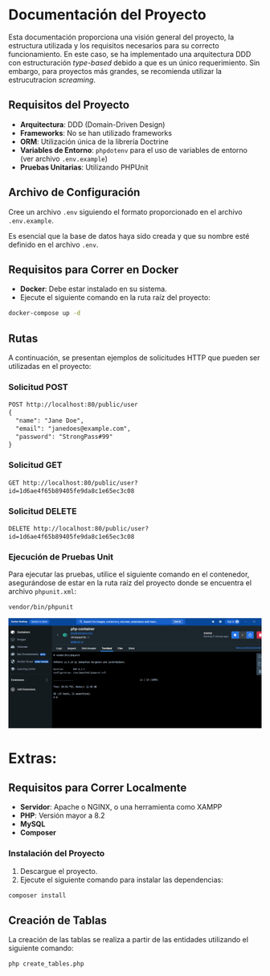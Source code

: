 # Documentación del Proyecto

Esta documentación proporciona una visión general del proyecto, la estructura utilizada y los requisitos necesarios para su correcto funcionamiento. En este caso, se ha implementado una arquitectura DDD con estructuración *type-based* debido a que es un único requerimiento. Sin embargo, para proyectos más grandes, se recomienda utilizar la estrucutracion *screaming*.


## Requisitos del Proyecto

- **Arquitectura**: DDD (Domain-Driven Design)
- **Frameworks**: No se han utilizado frameworks
- **ORM**: Utilización única de la librería Doctrine
- **Variables de Entorno**: `phpdotenv` para el uso de variables de entorno (ver archivo `.env.example`)
- **Pruebas Unitarias**: Utilizando PHPUnit

## Archivo de Configuración

Cree un archivo `.env` siguiendo el formato proporcionado en el archivo `.env.example`.

Es esencial que la base de datos haya sido creada y que su nombre esté definido en el archivo `.env`.



## Requisitos para Correr en Docker

- **Docker**: Debe estar instalado en su sistema.
- Ejecute el siguiente comando en la ruta raíz del proyecto:

~~~bash
docker-compose up -d
~~~

## Rutas

A continuación, se presentan ejemplos de solicitudes HTTP que pueden ser utilizadas en el proyecto:

### Solicitud POST

~~~http
POST http://localhost:80/public/user
{
  "name": "Jane Doe",
  "email": "janedoes@example.com",
  "password": "StrongPass#99"
}
~~~

### Solicitud GET

~~~http
GET http://localhost:80/public/user?id=1d6ae4f65b89405fe9da8c1e65ec3c08
~~~
### Solicitud DELETE

~~~http
DELETE http://localhost:80/public/user?id=1d6ae4f65b89405fe9da8c1e65ec3c08
~~~


### Ejecución de Pruebas Unit

Para ejecutar las pruebas, utilice el siguiente comando en el contenedor, asegurándose de estar en la ruta raíz del proyecto donde se encuentra el archivo `phpunit.xml`:

~~~bash
vendor/bin/phpunit
~~~
![Ejemplo](extras-img/pruebas-run-docker.png)

# Extras:
## Requisitos para Correr Localmente

- **Servidor**: Apache o NGINX, o una herramienta como XAMPP
- **PHP**: Versión mayor a 8.2
- **MySQL**
- **Composer**

### Instalación del Proyecto

1. Descargue el proyecto.
2. Ejecute el siguiente comando para instalar las dependencias:

~~~bash
composer install
~~~
## Creación de Tablas

La creación de las tablas se realiza a partir de las entidades utilizando el siguiente comando:

~~~bash
php create_tables.php
~~~
